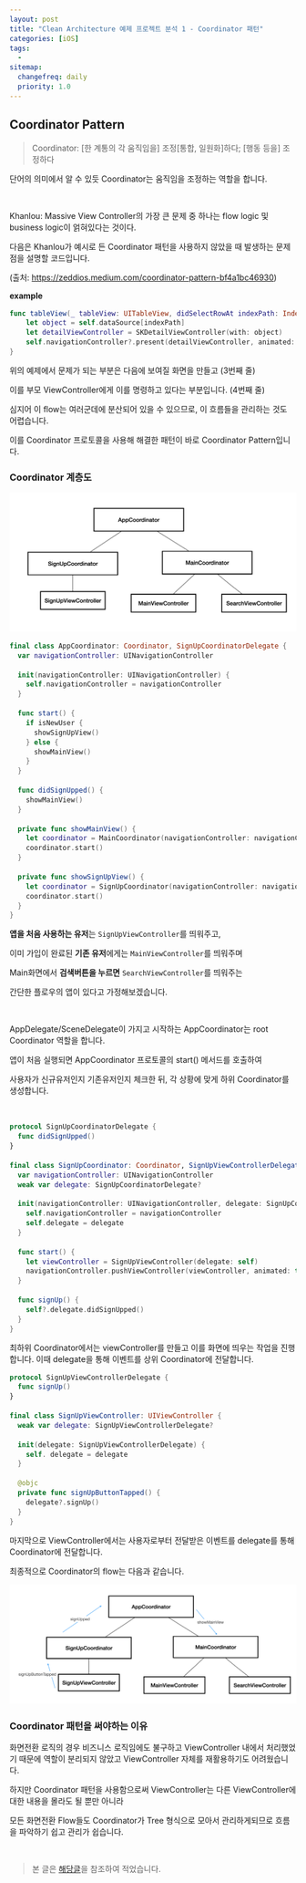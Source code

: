 ```yaml
---
layout: post
title: "Clean Architecture 예제 프로젝트 분석 1 - Coordinator 패턴"
categories: [iOS]
tags: 
  - 
sitemap:
  changefreq: daily
  priority: 1.0
---
```


## Coordinator Pattern

> Coordinator: [한 계통의 각 움직임을] 조정[통합, 일원화]하다; [행동 등을] 조정하다

단어의 의미에서 알 수 있듯 Coordinator는 움직임을 조정하는 역할을 합니다.

<br/> 

Khanlou: Massive View Controller의 가장 큰 문제 중 하나는 flow logic 및 business logic이 얽혀있다는 것이다.

다음은 Khanlou가 예시로 든 Coordinator 패턴을 사용하지 않았을 때 발생하는 문제점을 설명할 코드입니다.

(출처: https://zeddios.medium.com/coordinator-pattern-bf4a1bc46930)

**example** 

```swift
func tableView(_ tableView: UITableView, didSelectRowAt indexPath: IndexPath) {
    let object = self.dataSource[indexPath]
    let detailViewController = SKDetailViewController(with: object)
    self.navigationController?.present(detailViewController, animated: true, completion: nil)
}
```



위의 예제에서 문제가 되는 부분은 다음에 보여질 화면을 만들고 (3번째 줄)

이를 부모 ViewController에게 이를 명령하고 있다는 부분입니다. (4번째 줄)

심지어 이 flow는 여러군데에 분산되어 있을 수 있으므로, 이 흐름들을 관리하는 것도 어렵습니다.

이를 Coordinator 프로토콜을 사용해 해결한 패턴이 바로 Coordinator Pattern입니다.

### Coordinator 계층도

![image-20221108190443802](https://raw.githubusercontent.com/Neph3779/Blog-Image/forUpload/img/20221108190443.png)

```swift
final class AppCoordinator: Coordinator, SignUpCoordinatorDelegate {
  var navigationController: UINavigationController
  
  init(navigationController: UINavigationController) {
    self.navigationController = navigationController
  }
  
  func start() {
    if isNewUser {
      showSignUpView()
    } else {
      showMainView()
    }
  }
  
  func didSignUpped() {
    showMainView()
  }
  
  private func showMainView() {
    let coordinator = MainCoordinator(navigationController: navigationController, delegate: self)
    coordinator.start()
  }
  
  private func showSignUpView() {
    let coordinator = SignUpCoordinator(navigationController: navigationController, delegate: self)
    coordinator.start()
  }
}
```

**앱을 처음 사용하는 유저**는 `SignUpViewController`를 띄워주고,

이미 가입이 완료된 **기존 유저**에게는 `MainViewController`를 띄워주며

Main화면에서 **검색버튼을 누르면** `SearchViewController`를 띄워주는 

간단한 플로우의 앱이 있다고 가정해보겠습니다.

<br/> 

AppDelegate/SceneDelegate이 가지고 시작하는 AppCoordinator는 root Coordinator 역할을 합니다.

앱이 처음 실행되면 AppCoordinator 프로토콜의 start() 메서드를 호출하여

사용자가 신규유저인지 기존유저인지 체크한 뒤, 각 상황에 맞게 하위 Coordinator를 생성합니다.

<br/> 

```swift
protocol SignUpCoordinatorDelegate {
  func didSignUpped()
}

final class SignUpCoordinator: Coordinator, SignUpViewControllerDelegate {
  var navigationController: UINavigationController
  weak var delegate: SignUpCoordinatorDelegate?
  
  init(navigationController: UINavigationController, delegate: SignUpCoordinatorDelegate) {
    self.navigationController = navigationController
    self.delegate = delegate
  }
  
  func start() {
    let viewController = SignUpViewController(delegate: self)
    navigationController.pushViewController(viewController, animated: true)
  }
  
  func signUp() {
    self?.delegate.didSignUpped()
  }
}
```

최하위 Coordinator에서는 viewController를 만들고 이를 화면에 띄우는 작업을 진행합니다. 이때 delegate을 통해 이벤트를 상위 Coordinator에 전달합니다.

```swift
protocol SignUpViewControllerDelegate {
  func signUp()
}

final class SignUpViewController: UIViewController {
  weak var delegate: SignUpViewControllerDelegate?
  
  init(delegate: SignUpViewControllerDelegate) {
    self. delegate = delegate
  }
  
  @objc
  private func signUpButtonTapped() {
    delegate?.signUp()
  }
}
```

마지막으로 ViewController에서는 사용자로부터 전달받은 이벤트를 delegate를 통해 Coordinator에 전달합니다.

최종적으로 Coordinator의 flow는 다음과 같습니다.

![image-20221108204545895](https://raw.githubusercontent.com/Neph3779/Blog-Image/forUpload/img/20221108204545.png)

### Coordinator 패턴을 써야하는 이유

화면전환 로직의 경우 비즈니스 로직임에도 불구하고 ViewController 내에서 처리했었기 때문에 역할이 분리되지 않았고 ViewController 자체를 재활용하기도 어려웠습니다. 

하지만 Coordinator 패턴을 사용함으로써 ViewController는 다른 ViewController에 대한 내용을 몰라도 될 뿐만 아니라

모든 화면전환 Flow들도 Coordinator가 Tree 형식으로 모아서 관리하게되므로 흐름을 파악하기 쉽고 관리가 쉽습니다.

<br/> 

> 본 글은 [해당글](https://zeddios.medium.com/coordinator-pattern-bf4a1bc46930)을 참조하여 적었습니다.